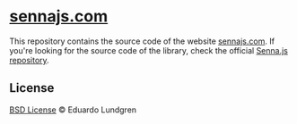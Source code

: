 # [sennajs.com](http://sennajs.com)

This repository contains the source code of the website [sennajs.com](http://sennajs.com/). If you're looking for the source code of the library, check the official [Senna.js repository](https://github.com/liferay/senna.js).

## License

[BSD License](https://github.com/liferay/sennajs.com/blob/master/LICENSE) © Eduardo Lundgren
